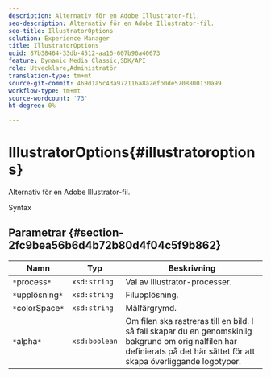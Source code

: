 ```yaml
---
description: Alternativ för en Adobe Illustrator-fil.
seo-description: Alternativ för en Adobe Illustrator-fil.
seo-title: IllustratorOptions
solution: Experience Manager
title: IllustratorOptions
uuid: 87b38464-33db-4512-aa16-607b96a40673
feature: Dynamic Media Classic,SDK/API
role: Utvecklare,Administratör
translation-type: tm+mt
source-git-commit: 469d1a5c43a972116a8a2efb0de5708800130a99
workflow-type: tm+mt
source-wordcount: '73'
ht-degree: 0%

---
```



# IllustratorOptions{#illustratoroptions}

Alternativ för en Adobe Illustrator-fil.

Syntax

## Parametrar {#section-2fc9bea56b6d4b72b80d4f04c5f9b862}

| Namn | Typ | Beskrivning |
|---|---|---|
| `*`process`*` | `xsd:string` | Val av Illustrator-processer. |
| `*`upplösning`*` | `xsd:string` | Filupplösning. |
| `*`colorSpace`*` | `xsd:string` | Målfärgrymd. |
| `*`alpha`*` | `xsd:boolean` | Om filen ska rastreras till en bild. I så fall skapar du en genomskinlig bakgrund om originalfilen har definierats på det här sättet för att skapa överliggande logotyper. |

